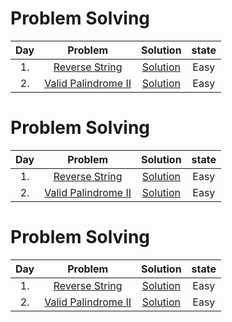 # Problem Solving


| Day |                                  Problem                                   |                                        Solution                                        | state |
|:---:|:--------------------------------------------------------------------------:|:--------------------------------------------------------------------------------------:|:-----:|
| 1.  |      [Reverse String ](https://leetcode.com/problems/reverse-string/)      | [Solution](https://github.com/mazen-mo7amed/30-Day-Challenge/blob/main/lib/day_1.dart) | Easy  |
| 2.  | [Valid Palindrome II ](https://leetcode.com/problems/valid-palindrome-ii/) | [Solution](https://github.com/mazen-mo7amed/30-Day-Challenge/blob/main/lib/day_2.dart) | Easy  |
# Problem Solving


| Day |                                  Problem                                   |                                        Solution                                        | state |
|:---:|:--------------------------------------------------------------------------:|:--------------------------------------------------------------------------------------:|:-----:|
| 1.  |      [Reverse String ](https://leetcode.com/problems/reverse-string/)      | [Solution](https://github.com/mazen-mo7amed/30-Day-Challenge/blob/main/lib/day_1.dart) | Easy  |
| 2.  | [Valid Palindrome II ](https://leetcode.com/problems/valid-palindrome-ii/) | [Solution](https://github.com/mazen-mo7amed/30-Day-Challenge/blob/main/lib/day_2.dart) | Easy  |
# Problem Solving


| Day |                                  Problem                                   |                                        Solution                                        | state |
|:---:|:--------------------------------------------------------------------------:|:--------------------------------------------------------------------------------------:|:-----:|
| 1.  |      [Reverse String ](https://leetcode.com/problems/reverse-string/)      | [Solution](https://github.com/mazen-mo7amed/30-Day-Challenge/blob/main/lib/day_1.dart) | Easy  |
| 2.  | [Valid Palindrome II ](https://leetcode.com/problems/valid-palindrome-ii/) | [Solution](https://github.com/mazen-mo7amed/30-Day-Challenge/blob/main/lib/day_2.dart) | Easy  |
